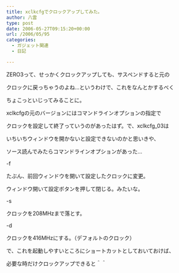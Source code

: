 ```yaml
---
title: xclkcfgでクロックアップしてみた。
author: 八雲
type: post
date: 2006-05-27T09:15:20+00:00
url: /2006/05/95
categories:
  - ガジェット関連
  - 日記

---
```

ZERO3って、せっかくクロックアップしても、サスペンドすると元の
  
クロックに戻っちゃうのよね…というわけで、これをなんとかするべく
  
ちょこっといじってみることに。

xclkcfgの元のバージョンにはコマンドラインオプションの指定で
  
クロックを設定して終了っていうのがあったはず。で、xclkcfg_03は
  
いちいちウィンドウを開かないと設定できないのかと思いきや、
  
ソース読んでみたらコマンドラインオプションがあった…

-f
  
たぶん、前回ウィンドウを開いて設定したクロックに変更。
  
ウィンドウ開いて設定ボタンを押して閉じる。みたいな。
  
-s
  
クロックを208MHzまで落とす。
  
-d
  
クロックを416MHzにする。（デフォルトのクロック）

で、これを起動しやすいところにショートカットとしておいておけば、
  
必要な時だけクロックアップできると＾＾